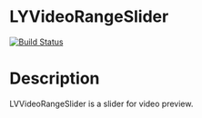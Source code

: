 # LYVideoRangeSlider

[![Build Status](https://travis-ci.org/yanyin1986/LYVideoRangeSlider.svg?branch=master)](https://travis-ci.org/yanyin1986/LYVideoRangeSlider)

# Description
LVVideoRangeSlider is a slider for video preview.
